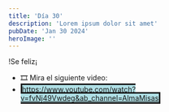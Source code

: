 ```yaml
---
title: 'Día 30'
description: 'Lorem ipsum dolor sit amet'
pubDate: 'Jan 30 2024'
heroImage: ''
---
```


!Se feliz¡

- 🎞 Mira el siguiente video: 
- <span style="background:#B0E0E6; border:solid">https://www.youtube.com/watch?v=fvNj49Vwdeg&ab_channel=AlmaMisas</span>
